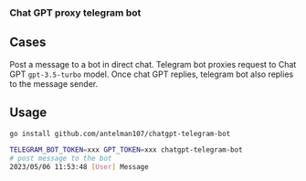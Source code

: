 ### Chat GPT proxy telegram bot
## Cases
Post a message to a bot in direct chat.
Telegram bot proxies request to Chat GPT `gpt-3.5-turbo` model.
Once chat GPT replies, telegram bot also replies to the message sender.

## Usage
```bash
go install github.com/antelman107/chatgpt-telegram-bot

TELEGRAM_BOT_TOKEN=xxx GPT_TOKEN=xxx chatgpt-telegram-bot
# post message to the bot
2023/05/06 11:53:48 [User] Message
```
  
